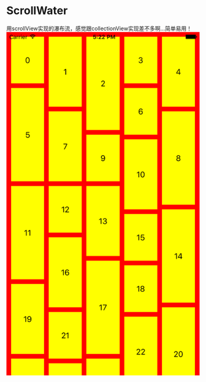 # ScrollWater
用scrollView实现的瀑布流，感觉跟collectionView实现差不多啊…简单易用！
![image](https://github.com/AndyFightting/ScrollWater/blob/master/screenShoot.png)
